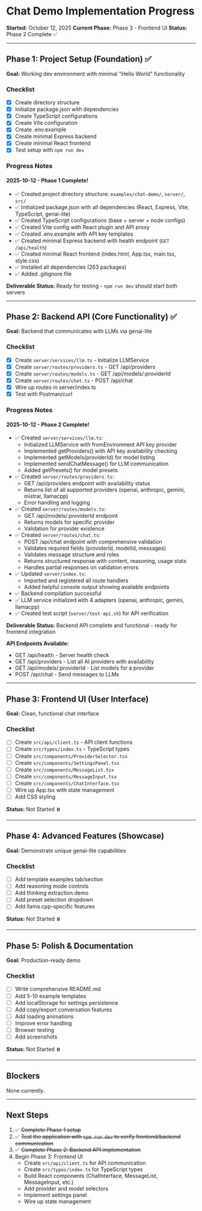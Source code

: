 # Chat Demo Implementation Progress

**Started:** October 12, 2025
**Current Phase:** Phase 3 - Frontend UI
**Status:** Phase 2 Complete ✅

---

## Phase 1: Project Setup (Foundation) ✅

**Goal:** Working dev environment with minimal "Hello World" functionality

### Checklist

- [x] Create directory structure
- [x] Initialize package.json with dependencies
- [x] Create TypeScript configurations
- [x] Create Vite configuration
- [x] Create .env.example
- [x] Create minimal Express backend
- [x] Create minimal React frontend
- [x] Test setup with `npm run dev`

### Progress Notes

#### 2025-10-12 - Phase 1 Complete!
- ✅ Created project directory structure: `examples/chat-demo/`, `server/`, `src/`
- ✅ Initialized package.json with all dependencies (React, Express, Vite, TypeScript, genai-lite)
- ✅ Created TypeScript configurations (base + server + node configs)
- ✅ Created Vite config with React plugin and API proxy
- ✅ Created .env.example with API key templates
- ✅ Created minimal Express backend with health endpoint (`GET /api/health`)
- ✅ Created minimal React frontend (index.html, App.tsx, main.tsx, style.css)
- ✅ Installed all dependencies (263 packages)
- ✅ Added .gitignore file

**Deliverable Status:** Ready for testing - `npm run dev` should start both servers

---

## Phase 2: Backend API (Core Functionality) ✅

**Goal:** Backend that communicates with LLMs via genai-lite

### Checklist

- [x] Create `server/services/llm.ts` - Initialize LLMService
- [x] Create `server/routes/providers.ts` - GET /api/providers
- [x] Create `server/routes/models.ts` - GET /api/models/:providerId
- [x] Create `server/routes/chat.ts` - POST /api/chat
- [x] Wire up routes in server/index.ts
- [x] Test with Postman/curl

### Progress Notes

#### 2025-10-12 - Phase 2 Complete!
- ✅ Created `server/services/llm.ts`:
  - Initialized LLMService with fromEnvironment API key provider
  - Implemented getProviders() with API key availability checking
  - Implemented getModels(providerId) for model listing
  - Implemented sendChatMessage() for LLM communication
  - Added getPresets() for model presets
- ✅ Created `server/routes/providers.ts`:
  - GET /api/providers endpoint with availability status
  - Returns list of all supported providers (openai, anthropic, gemini, mistral, llamacpp)
  - Error handling and logging
- ✅ Created `server/routes/models.ts`:
  - GET /api/models/:providerId endpoint
  - Returns models for specific provider
  - Validation for provider existence
- ✅ Created `server/routes/chat.ts`:
  - POST /api/chat endpoint with comprehensive validation
  - Validates required fields (providerId, modelId, messages)
  - Validates message structure and roles
  - Returns structured response with content, reasoning, usage stats
  - Handles partial responses on validation errors
- ✅ Updated `server/index.ts`:
  - Imported and registered all route handlers
  - Added helpful console output showing available endpoints
- ✅ Backend compilation successful
- ✅ LLM service initialized with 4 adapters (openai, anthropic, gemini, llamacpp)
- ✅ Created test script (`server/test-api.sh`) for API verification

**Deliverable Status:** Backend API complete and functional - ready for frontend integration

**API Endpoints Available:**
- GET /api/health - Server health check
- GET /api/providers - List all AI providers with availability
- GET /api/models/:providerId - List models for a provider
- POST /api/chat - Send messages to LLMs

---

## Phase 3: Frontend UI (User Interface)

**Goal:** Clean, functional chat interface

### Checklist

- [ ] Create `src/api/client.ts` - API client functions
- [ ] Create `src/types/index.ts` - TypeScript types
- [ ] Create `src/components/ProviderSelector.tsx`
- [ ] Create `src/components/SettingsPanel.tsx`
- [ ] Create `src/components/MessageList.tsx`
- [ ] Create `src/components/MessageInput.tsx`
- [ ] Create `src/components/ChatInterface.tsx`
- [ ] Wire up App.tsx with state management
- [ ] Add CSS styling

**Status:** Not Started ⏸️

---

## Phase 4: Advanced Features (Showcase)

**Goal:** Demonstrate unique genai-lite capabilities

### Checklist

- [ ] Add template examples tab/section
- [ ] Add reasoning mode controls
- [ ] Add thinking extraction demo
- [ ] Add preset selection dropdown
- [ ] Add llama.cpp-specific features

**Status:** Not Started ⏸️

---

## Phase 5: Polish & Documentation

**Goal:** Production-ready demo

### Checklist

- [ ] Write comprehensive README.md
- [ ] Add 5-10 example templates
- [ ] Add localStorage for settings persistence
- [ ] Add copy/export conversation features
- [ ] Add loading animations
- [ ] Improve error handling
- [ ] Browser testing
- [ ] Add screenshots

**Status:** Not Started ⏸️

---

## Blockers

None currently.

---

## Next Steps

1. ✅ ~~Complete Phase 1 setup~~
2. ✅ ~~Test the application with `npm run dev` to verify frontend/backend communication~~
3. ✅ ~~Complete Phase 2: Backend API implementation~~
4. Begin Phase 3: Frontend UI
   - Create `src/api/client.ts` for API communication
   - Create `src/types/index.ts` for TypeScript types
   - Build React components (ChatInterface, MessageList, MessageInput, etc.)
   - Add provider and model selectors
   - Implement settings panel
   - Wire up state management
